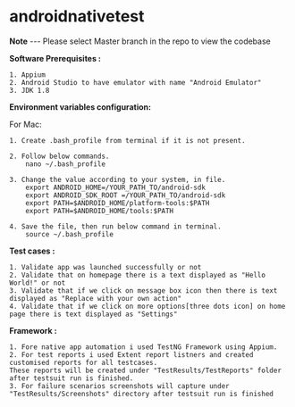 # androidnativetest

**Note** --- Please select Master branch in the repo to view the codebase

**Software Prerequisites :**

    1. Appium
    2. Android Studio to have emulator with name "Android Emulator"
    3. JDK 1.8

**Environment variables configuration:**

For Mac:

    1. Create .bash_profile from terminal if it is not present.
    
    2. Follow below commands.
        nano ~/.bash_profile
        
    3. Change the value according to your system, in file.
        export ANDROID_HOME=/YOUR_PATH_TO/android-sdk
        export ANDROID_SDK_ROOT =/YOUR_PATH_TO/android-sdk
        export PATH=$ANDROID_HOME/platform-tools:$PATH
        export PATH=$ANDROID_HOME/tools:$PATH
        
    4. Save the file, then run below command in terminal.
        source ~/.bash_profile

**Test cases :**

    1. Validate app was launched successfully or not
    2. Validate that on homepage there is a text displayed as "Hello World!" or not
    3. Validate that if we click on message box icon then there is text displayed as "Replace with your own action"
    4. Validate that if we click on more options[three dots icon] on home page there is text displayed as "Settings"

**Framework :**

    1. Fore native app automation i used TestNG Framework using Appium.
    2. For test reports i used Extent report listners and created customised reports for all testcases. 
    These reports will be created under "TestResults/TestReports" folder after testsuit run is finished.
    3. For failure scenarios screenshots will capture under "TestResults/Screenshots" directory after testsuit run is finished
